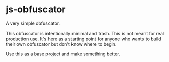 # js-obfuscator

A very simple obfuscator.

This obfuscator is intentionally minimal and trash. This is not meant for real production use.
It's here as a starting point for anyone who wants to build their own obfuscator but don't know where to begin.

Use this as a base project and make something better.